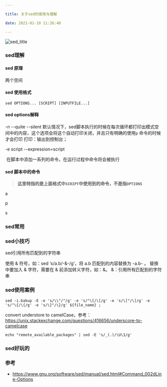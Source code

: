 ```yaml
---

title: 关于sed的使用与理解

date: 2021-01-10 11:26:40

---
```




![sed_title](https://azou.tech/blog/static/image/sed_title.png)



### sed理解

#### sed 原理
两个空间

#### sed 使用格式

`sed OPTIONS... [SCRIPT] [INPUTFILE...]`

#### sed  options解释

-n
--quite
--silent
		默认情况下，sed脚本执行的时候在每次循环都打印出模式空间中的内容，这个选项会将这个自动打印关闭，并且只有明确的使用`p`		命令的时候才会打印
		打印：输出到控制台；

-e script
--expression=script

​		在脚本中添加一系列的命令，在运行过程中命令将会被执行

#### sed 脚本中的命令

> **这里特指的是上面格式中`SCRIPT`中使用到的命令，不是指`OPTIONS`**

a

p

s


### sed常用

### sed小技巧

sed引用所有匹配到的字符串

使用 & 符号，如：sed ‘s/a.b/-&-/g’，将 a.b 匹配到的内容替换为 -a.b- 。
替换中要加入 & 字符，需要在 & 前添加转义字符，如：\&。
&：引用所有匹配到的字符串

### sed使用案例

`sed -i.bakup -E -e 's/\\"/"/g' -e 's/"\[/\[/g' -e 's/\]"/\]/g' -e 's/"\{/\{/g' -e 's/\}"/\}/g' ${file_name} ;`



convert understore to camelCase，参考：https://unix.stackexchange.com/questions/416656/underscore-to-camelcase

`echo "remote_available_packages" | sed -E 's/_(.)/\U\1/g'`

### sed好玩的




### 参考
- https://www.gnu.org/software/sed/manual/sed.html#Command_002dLine-Options

